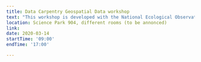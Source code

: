 ```yaml
---
title: Data Carpentry Geospatial Data workshop
text: "This workshop is developed with the National Ecological Observatory Network (NEON). It focuses on working with geospatial data - managing and understanding spatial data formats, understanding coordinate reference systems, and working with raster and vector data in R for analysis and visualization."
location: Science Park 904, different rooms (to be annonced)
link: 
date: 2020-03-14
startTime: '09:00'
endTime: '17:00' 

---
```


